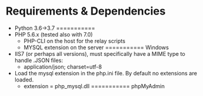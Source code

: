 Requirements & Dependencies 
===========
- Python 3.6->3.7
===========
- PHP 5.6.x (tested also with 7.0)
	- PHP-CLI on the host for the relay scripts
	- MYSQL extension on the server
===========
Windows
- IIS7 (or perhaps all versions), must specifically have a MIME type to handle .JSON files:
	- application/json; charset=utf-8
- Load the mysql extension in the php.ini file. By default no extensions are loaded.
	- extension = php_mysql.dll
===========
phpMyAdmin 